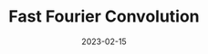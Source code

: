 ---
layout: seminar-post
title: 'Fast Fourier Convolution'
subtitle: ''
categories: Computer Vision
tags: ['CNN']
date: 2023-02-15
pdf_url: 'https://drive.google.com/file/d/1D-3DvCgBQaBXdMv28qX4tzlQiyaFEp9W/preview'
---